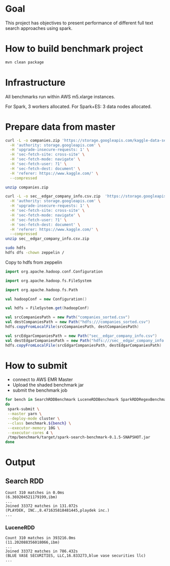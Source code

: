 # Goal
This project has objectives to present performance of different
full text search approaches using spark.

# How to build benchmark project
```bash
mvn clean package
```

# Infrastructure
All benchmarks run within AWS m5.xlarge instances.

For Spark, 3 workers allocated.
For Spark+ES: 3 data nodes allocated.

# Prepare data from master
```sh
curl -L -o companies.zip 'https://storage.googleapis.com/kaggle-data-sets/189687%2F423331%2Fcompressed%2Fcompanies_sorted.csv.zip?GoogleAccessId=XXX' \
  -H 'authority: storage.googleapis.com' \
  -H 'upgrade-insecure-requests: 1' \
  -H 'sec-fetch-site: cross-site' \
  -H 'sec-fetch-mode: navigate' \
  -H 'sec-fetch-user: ?1' \
  -H 'sec-fetch-dest: document' \
  -H 'referer: https://www.kaggle.com/' \
  --compressed

unzip companies.zip

curl -L -o sec__edgar_company_info.csv.zip  'https://storage.googleapis.com/kaggle-data-sets/1538%2F913323%2Fcompressed%2Fsec__edgar_company_info.csv.zip?GoogleAccessId=XXXX' \
  -H 'authority: storage.googleapis.com' \
  -H 'upgrade-insecure-requests: 1' \
  -H 'sec-fetch-site: cross-site' \
  -H 'sec-fetch-mode: navigate' \
  -H 'sec-fetch-user: ?1' \
  -H 'sec-fetch-dest: document' \
  -H 'referer: https://www.kaggle.com/' \
  --compressed
unzip sec__edgar_company_info.csv.zip

sudo hdfs
hdfs dfs -chown zeppelin /
```

Copy to hdfs from zeppelin
```scala
import org.apache.hadoop.conf.Configuration

import org.apache.hadoop.fs.FileSystem

import org.apache.hadoop.fs.Path

val hadoopConf = new Configuration()

val hdfs = FileSystem.get(hadoopConf)

val srcCompaniesPath = new Path("companies_sorted.csv")
val destCompaniesPath = new Path("hdfs:///companies_sorted.csv")
hdfs.copyFromLocalFile(srcCompaniesPath, destCompaniesPath)

val srcEdgarCompaniesPath = new Path("sec__edgar_company_info.csv")
val destEdgarCompaniesPath = new Path("hdfs:///sec__edgar_company_info.csv")
hdfs.copyFromLocalFile(srcEdgarCompaniesPath, destEdgarCompaniesPath)
```

# How to submit

 * connect to AWS EMR Master
 * Upload the shaded benchmark jar
 * submit the benchmark job
 
````sh
for bench in SearchRDDBenchmark LuceneRDDBenchmark SparkRDDRegexBenchmark
do
 spark-submit \
 --master yarn \
 --deploy-mode cluster \
 --class benchmark.${bench} \
 --executor-memory 10G \
 --executor-cores 4 \
 /tmp/benchmark/target/spark-search-benchmark-0.1.5-SNAPSHOT.jar
done
````

# Output

## Search RDD
````
Count 310 matches in 0.0ms
(6.369204521179199,ibm)
...
Joined 33372 matches in 131.072s
(PLAYDEK, INC.,8.471635818481445,playdek inc.)
...
````

### LuceneRDD
````
Count 310 matches in 393216.0ms
(11.202088356018066,ibm)
...
Joined 33372 matches in 786.432s
(BLUE VASE SECURITIES, LLC,16.833273,blue vase securities llc)
...
````